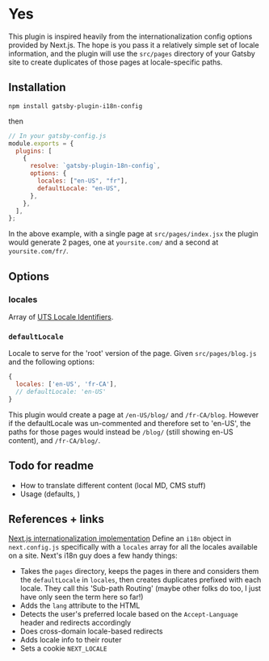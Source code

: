 # Yes

This plugin is inspired heavily from the internationalization config options provided by Next.js. The hope is you pass it a relatively simple set of locale information, and the plugin will use the `src/pages` directory of your Gatsby site to create duplicates of those pages at locale-specific paths.

## Installation

```shell
npm install gatsby-plugin-i18n-config
```

then

```javascript
// In your gatsby-config.js
module.exports = {
  plugins: [
    {
      resolve: `gatsby-plugin-18n-config`,
      options: {
        locales: ["en-US", "fr"],
        defaultLocale: "en-US",
      },
    },
  ],
};
```

In the above example, with a single page at `src/pages/index.jsx` the plugin would generate 2 pages, one at `yoursite.com/` and a second at `yoursite.com/fr/`.

## Options

### locales

Array of [UTS Locale Identifiers](https://www.unicode.org/reports/tr35/tr35-59/tr35.html#Identifiers).

### `defaultLocale`

Locale to serve for the 'root' version of the page. Given `src/pages/blog.js` and the following options:

```javascript
{
  locales: ['en-US', 'fr-CA'],
  // defaultLocale: 'en-US'
}
```

This plugin would create a page at `/en-US/blog/` and `/fr-CA/blog`. However if the defaultLocale was un-commented and therefore set to 'en-US', the paths for those pages would instead be `/blog/` (still showing en-US content), and `/fr-CA/blog/`.

## Todo for readme

- How to translate different content (local MD, CMS stuff)
- Usage (defaults, )

## References + links

[Next.js internationalization implementation](https://nextjs.org/docs/advanced-features/i18n-routing)
Define an `i18n` object in `next.config.js` specifically with a `locales` array for all the locales available on a site.
Next's i18n guy does a few handy things:

- Takes the `pages` directory, keeps the pages in there and considers them the `defaultLocale` in `locales`, then creates duplicates prefixed with each locale. They call this 'Sub-path Routing' (maybe other folks do too, I just have only seen the term here so far!)
- Adds the `lang` attribute to the HTML
- Detects the user's preferred locale based on the `Accept-Language` header and redirects accordingly
- Does cross-domain locale-based redirects
- Adds locale info to their router
- Sets a cookie `NEXT_LOCALE`
